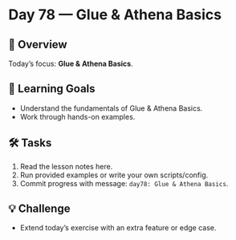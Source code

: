 # Day 78 — Glue & Athena Basics

## 📖 Overview
Today’s focus: **Glue & Athena Basics**.

## 🎯 Learning Goals
- Understand the fundamentals of Glue & Athena Basics.
- Work through hands-on examples.

## 🛠️ Tasks
1. Read the lesson notes here.
2. Run provided examples or write your own scripts/config.
3. Commit progress with message: `day78: Glue & Athena Basics`.

## 💡 Challenge
- Extend today’s exercise with an extra feature or edge case.
